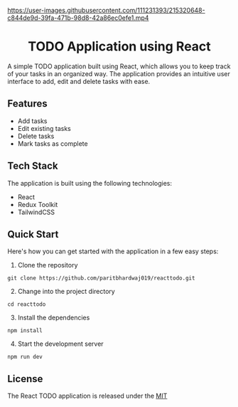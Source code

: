 https://user-images.githubusercontent.com/111231393/215320648-c844de9d-39fa-471b-98d8-42a86ec0efe1.mp4

<h1 align="center">TODO Application using React</h1>

A simple TODO application built using React, which allows you to keep track of your tasks in an organized way. The application provides an intuitive user interface to add, edit and delete tasks with ease.


## Features

- Add tasks
- Edit existing tasks
- Delete tasks
- Mark tasks as complete


## Tech Stack

The application is built using the following technologies:

- React
- Redux Toolkit
- TailwindCSS


## Quick Start

Here's how you can get started with the application in a few easy steps:

1. Clone the repository
```
git clone https://github.com/paritbhardwaj019/reacttodo.git
```
2. Change into the project directory
```
cd reacttodo
```
3. Install the dependencies
```
npm install
```
4. Start the development server
```
npm run dev
```

## License

The React TODO application is released under the [MIT](https://choosealicense.com/licenses/mit/)
